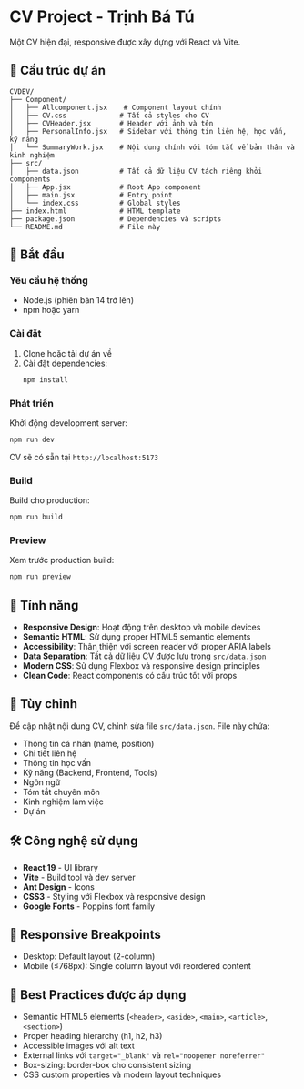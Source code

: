 # CV Project - Trịnh Bá Tú

Một CV hiện đại, responsive được xây dựng với React và Vite.

## 📁 Cấu trúc dự án

```
CVDEV/
├── Component/
│   ├── Allcomponent.jsx    # Component layout chính
│   ├── CV.css             # Tất cả styles cho CV
│   ├── CVHeader.jsx       # Header với ảnh và tên
│   ├── PersonalInfo.jsx   # Sidebar với thông tin liên hệ, học vấn, kỹ năng
│   └── SummaryWork.jsx    # Nội dung chính với tóm tắt về bản thân và kinh nghiệm
├── src/
│   ├── data.json          # Tất cả dữ liệu CV tách riêng khỏi components
│   ├── App.jsx            # Root App component
│   ├── main.jsx           # Entry point
│   └── index.css          # Global styles
├── index.html             # HTML template
├── package.json           # Dependencies và scripts
└── README.md              # File này
```

## 🚀 Bắt đầu

### Yêu cầu hệ thống

- Node.js (phiên bản 14 trở lên)
- npm hoặc yarn

### Cài đặt

1. Clone hoặc tải dự án về
2. Cài đặt dependencies:
   ```bash
   npm install
   ```

### Phát triển

Khởi động development server:

```bash
npm run dev
```

CV sẽ có sẵn tại `http://localhost:5173`

### Build

Build cho production:

```bash
npm run build
```

### Preview

Xem trước production build:

```bash
npm run preview
```

## 🎨 Tính năng

- **Responsive Design**: Hoạt động trên desktop và mobile devices
- **Semantic HTML**: Sử dụng proper HTML5 semantic elements
- **Accessibility**: Thân thiện với screen reader với proper ARIA labels
- **Data Separation**: Tất cả dữ liệu CV được lưu trong `src/data.json`
- **Modern CSS**: Sử dụng Flexbox và responsive design principles
- **Clean Code**: React components có cấu trúc tốt với props

## 📝 Tùy chỉnh

Để cập nhật nội dung CV, chỉnh sửa file `src/data.json`. File này chứa:

- Thông tin cá nhân (name, position)
- Chi tiết liên hệ
- Thông tin học vấn
- Kỹ năng (Backend, Frontend, Tools)
- Ngôn ngữ
- Tóm tắt chuyên môn
- Kinh nghiệm làm việc
- Dự án

## 🛠️ Công nghệ sử dụng

- **React 19** - UI library
- **Vite** - Build tool và dev server
- **Ant Design** - Icons
- **CSS3** - Styling với Flexbox và responsive design
- **Google Fonts** - Poppins font family

## 📱 Responsive Breakpoints

- Desktop: Default layout (2-column)
- Mobile (≤768px): Single column layout với reordered content

## 🎯 Best Practices được áp dụng

- Semantic HTML5 elements (`<header>`, `<aside>`, `<main>`, `<article>`, `<section>`)
- Proper heading hierarchy (h1, h2, h3)
- Accessible images với alt text
- External links với `target="_blank"` và `rel="noopener noreferrer"`
- Box-sizing: border-box cho consistent sizing
- CSS custom properties và modern layout techniques
